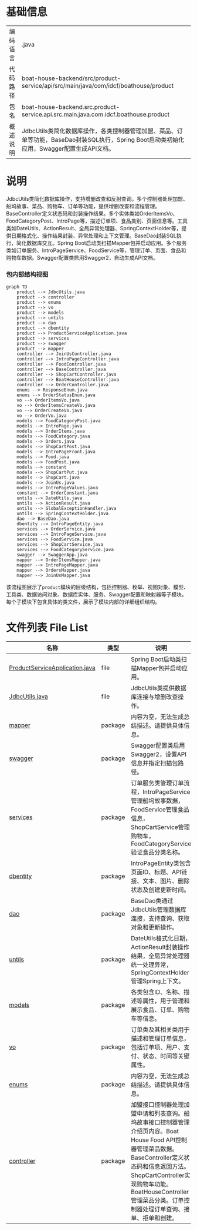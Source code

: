 # 基础信息

|      |      |
|------|------|
| 编码语言 | .java |
| 代码路径 | boat-house-backend/src/product-service/api/src/main/java/com/idcf/boathouse/product |
| 包名 | boat-house-backend.src.product-service.api.src.main.java.com.idcf.boathouse.product |
| 概述说明 | JdbcUtils类简化数据库操作，各类控制器管理加盟、菜品、订单等功能，BaseDao封装SQL执行，Spring Boot启动类初始化应用，Swagger配置生成API文档。 |

# 说明

JdbcUtils类简化数据库操作，支持增删改查和反射查询。多个控制器处理加盟、船坞故事、菜品、购物车、订单等功能，提供增删改查和流程管理。BaseController定义状态码和封装操作结果。多个实体类如OrderItemsVo、FoodCategoryPost、IntroPage等，描述订单项、食品类别、页面信息等。工具类如DateUtils、ActionResult、全局异常处理器、SpringContextHolder等，提供日期格式化、操作结果封装、异常处理和上下文管理。BaseDao封装SQL执行，简化数据库交互。Spring Boot启动类扫描Mapper包并启动应用。多个服务类如订单服务、IntroPageService、FoodService等，管理订单、页面、食品和购物车数据。Swagger配置类启用Swagger2，自动生成API文档。


### 包内部结构视图

```mermaid
graph TD
    product --> JdbcUtils.java
    product --> controller
    product --> enums
    product --> vo
    product --> models
    product --> untils
    product --> dao
    product --> dbentity
    product --> ProductServiceApplication.java
    product --> services
    product --> swagger
    product --> mapper
    controller --> JoinUsController.java
    controller --> IntroPageController.java
    controller --> FoodController.java
    controller --> BaseController.java
    controller --> ShopCartController.java
    controller --> BoatHouseController.java
    controller --> OrderController.java
    enums --> ResponseEnum.java
    enums --> OrderStatusEnum.java
    vo --> OrderItemsVo.java
    vo --> OrderItemsCreateVo.java
    vo --> OrderCreateVo.java
    vo --> OrderVo.java
    models --> FoodCategoryPost.java
    models --> IntroPage.java
    models --> OrderItems.java
    models --> FoodCategory.java
    models --> Orders.java
    models --> ShopCartPost.java
    models --> IntroPageFront.java
    models --> Food.java
    models --> FoodPost.java
    models --> constant
    models --> ShopCartPut.java
    models --> ShopCart.java
    models --> JoinUs.java
    models --> IntroPageValues.java
    constant --> OrderConstant.java
    untils --> DateUtils.java
    untils --> ActionResult.java
    untils --> GlobalExceptionHandler.java
    untils --> SpringContextHolder.java
    dao --> BaseDao.java
    dbentity --> IntroPageEntity.java
    services --> OrderService.java
    services --> IntroPageService.java
    services --> FoodService.java
    services --> ShopCartService.java
    services --> FoodCategoryService.java
    swagger --> SwaggerApp.java
    mapper --> OrderItemsMapper.java
    mapper --> IntroPageMapper.java
    mapper --> OrdersMapper.java
    mapper --> JoinUsMapper.java
```

该流程图展示了`product`模块的层级结构，包括控制器、枚举、视图对象、模型、工具类、数据访问对象、数据库实体、服务、Swagger配置和映射器等子模块。每个子模块下包含具体的类文件，展示了模块内部的详细组织结构。

# 文件列表 File List

| 名称   | 类型  | 说明 |
|-------|------|-------------|
| [ProductServiceApplication.java](ProductServiceApplication.md) | file | Spring Boot启动类扫描Mapper包并启动应用。 |
| [JdbcUtils.java](JdbcUtils.md) | file | JdbcUtils类提供数据库连接与增删改查操作。 |
| [mapper](mapper/_module.md) | package | 内容为空，无法生成总结描述。请提供具体信息。 |
| [swagger](swagger/_module.md) | package | Swagger配置类启用Swagger2，设置API信息并指定扫描包路径。 |
| [services](services/_module.md) | package | 订单服务类管理订单流程，IntroPageService管理船坞故事数据，FoodService管理食品信息，ShopCartService管理购物车，FoodCategoryService验证食品分类名称。 |
| [dbentity](dbentity/_module.md) | package | IntroPageEntity类包含页面ID、标题、API链接、文本、图片、删除状态及创建更新时间。 |
| [dao](dao/_module.md) | package | BaseDao类通过JdbcUtils管理数据库连接，支持查询、获取对象和更新操作。 |
| [untils](untils/_module.md) | package | DateUtils格式化日期，ActionResult封装操作结果，全局异常处理器统一处理异常，SpringContextHolder管理Spring上下文。 |
| [models](models/_module.md) | package | 各类包含ID、名称、描述等属性，用于管理和展示食品、订单、购物车等信息。 |
| [vo](vo/_module.md) | package | 订单类及其相关类用于描述和管理订单信息，包括订单项、用户、支付、状态、时间等关键属性。 |
| [enums](enums/_module.md) | package | 内容为空，无法生成总结描述。请提供具体信息。 |
| [controller](controller/_module.md) | package | 加盟接口控制器处理加盟申请和列表查询。船坞故事接口控制器管理介绍页内容。Boat House Food API控制器管理菜品数据。BaseController定义状态码和信息返回方法。ShopCartController实现购物车功能。BoatHouseController管理菜品分类。订单控制器处理订单查询、接单、拒单和创建。 |



